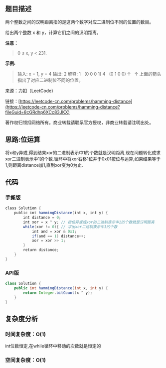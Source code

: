 ## 题目描述

两个整数之间的汉明距离指的是这两个数字对应二进制位不同的位置的数目。

给出两个整数 x 和 y，计算它们之间的汉明距离。

**注意：**

>0 ≤ x, y < 231.

**示例:**

>输入: x = 1, y = 4
>输出: 2
>解释:
>1   (0 0 0 1)
>4   (0 1 0 0)
>↑   ↑
>上面的箭头指出了对应二进制位不同的位置。

来源：力扣（LeetCode）

链接：[https://leetcode-cn.com/problems/hamming-distance](https://leetcode-cn.com/problems/hamming-distance?fileGuid=8cGRdhp6XCc83JKX)

著作权归领扣网络所有。商业转载请联系官方授权，非商业转载请注明出处。

## 思路:位运算

将x和y异或,得到结果xor的二进制表示中1的个数就是汉明距离,现在问题转化成求xor二进制表示中1的个数.循环中将xor右移1位并于0x01按位与运算,如果结果等于1,则距离distance加1,直到xor变为0为止.

## 代码

### 手撕版

```java
class Solution {
    public int hammingDistance(int x, int y) {
        int distance = 0;
        int xor = x ^ y; // 按位异或或xor的二进制表示中1的个数就是汉明距离
        while(xor != 0){ // 求出xor二进制表示中1的个数
            int and = xor & 0x1;
            if(and == 1) distance++;
            xor = xor >> 1;
        }
        return distance;
    }
}
```
### API版

```java
class Solution {
    public int hammingDistance(int x, int y) {
        return Integer.bitCount(x ^ y);
    }
}
```
## 复杂度分析

### 时间复杂度：O(1)

int位数恒定,在while循环中移动的次数就是恒定的

### 空间复杂度：O(1)

